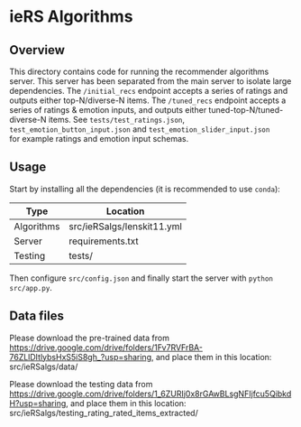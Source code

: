# ieRS Algorithms

## Overview

This directory contains code for running the recommender algorithms server. This server has been
separated from the main server to isolate large dependencies. 
The `/initial_recs` endpoint accepts a series of ratings and outputs either top-N/diverse-N items. 
The `/tuned_recs` endpoint accepts a series of ratings & emotion inputs, and outputs either 
tuned-top-N/tuned-diverse-N items.
See `tests/test_ratings.json`, `test_emotion_button_input.json` and `test_emotion_slider_input.json`  
for example ratings and emotion input schemas.

## Usage

Start by installing all the dependencies (it is recommended to use `conda`):


|    Type     |        Location             |
|-------------|-----------------------------|
| Algorithms  |  src/ieRSalgs/lenskit11.yml |
| Server      |  requirements.txt           |
| Testing     |  tests/                     |

Then configure `src/config.json` 
and finally start the server with `python src/app.py`. 

## Data files
Please download the pre-trained data from 
https://drive.google.com/drive/folders/1Fv7RVFrBA-76ZLlDItlybsHxS5iS8gh_?usp=sharing,
and place them in this location: src/ieRSalgs/data/

Please download the testing data from 
https://drive.google.com/drive/folders/1_6ZURIj0x8rGAwBLsgNFIjfcu5QibkdH?usp=sharing,
and place them in this location: src/ieRSalgs/testing_rating_rated_items_extracted/